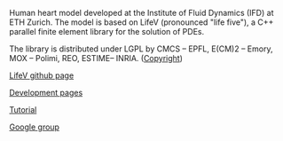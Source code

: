 Human heart model developed at the Institute of Fluid Dynamics (IFD) at ETH Zurich. The model is based on LifeV (pronounced "life five"), a C++ parallel finite element library for the solution of PDEs.

The library is distributed under LGPL by CMCS – EPFL, E(CM)2 – Emory, MOX – Polimi, REO, ESTIME– INRIA. ([Copyright](https://github.com/lifev/lifev/blob/master/Copyright.md))

[LifeV github page](https://github.com/lifev/lifev)

[Development pages](http://www.lifev.org)

[Tutorial](http://cmcsforge.epfl.ch/documents/3)

[Google group](https://groups.google.com/forum/?fromgroups#!forum/lifev-user)
